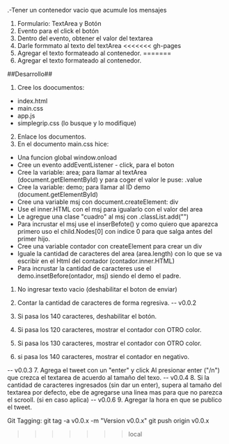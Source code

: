 .-Tener un contenedor vacio que acumule los mensajes
1. Formulario: TextArea y Botón
2. Evento para el click el botón
3. Dentro del evento, obtener el valor del textarea
4. Darle formmato al texto del textArea
<<<<<<< gh-pages
5. Agregar el texto formateado al contenedor.
=======
5. Agregar el texto formateado al contenedor.

##Desarrollo##
1. Cree los doocumentos: 
  * index.html
  * main.css
  * app.js
  * simplegrip.css (lo busque y lo modifique)
2. Enlace los documentos.
3. En el documento main.css hice:
  * Una funcion global window.onload
  * Cree un evento addEventListener - click, para el boton
  * Cree la variable: area; para llamar al textArea (document.getElementById) y para coger el valor le puse: .value
  * Cree la variable: demo; para llamar al ID demo  (document.getElementById)
  * Cree una variable msj con document.createElement: div
  * Use el inner.HTML con el msj para igualarlo con el valor del area 
  * Le agregue una clase "cuadro" al msj con .classList.add("")
  * Para incrustar el msj use el inserBefote() y como quiero que aparezca primero uso el child.Nodes[0] con indice 0 para que salga antes del primer hijo.
  * Cree una variable contador con createElement para crear un div
  * Iguale la cantidad de caracteres del area (area.length) con lo que se va escribir en el Html del contador (contador.inner.HTML)
  * Para incrustar la cantidad de caracteres use el demo.insetBefore(ontador, msj) siendo el demo el padre.

1. No ingresar texto vacio (deshabilitar el boton de enviar)
2. Contar la cantidad de caracteres de forma regresiva.
-- v0.0.2

3. Si pasa los 140 caracteres, deshabilitar el botón.
4. Si pasa los 120 caracteres, mostrar el contador con OTRO color.
5. Si pasa los 130 caracteres, mostrar el contador con OTRO color.
6. si pasa los 140 caracteres, mostrar el contador en negativo.

-- v0.0.3
7. Agrega el tweet con un "enter" y click
Al presionar enter ("/n") que crezca el textarea de acuerdo al tamaño del texo.
-- v0.0.4
8. Si la cantidad de caracteres ingresados (sin dar un enter), supera al tamaño del textarea por defecto, ebe de agregarse una linea mas para que no parezca el scrooll. (si en caso aplica)
-- v0.0.6
9. Agregar la hora en que se publico el tweet.


Git Tagging:
git tag -a v0.0.x -m "Version v0.0.x"
git push origin v0.0.x
>>>>>>> local
